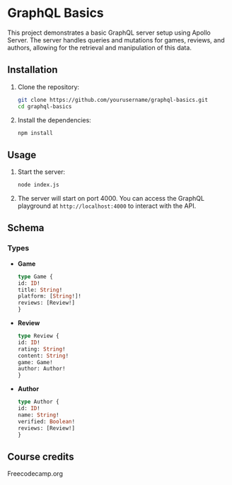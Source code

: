 # GraphQL Basics

This project demonstrates a basic GraphQL server setup using Apollo Server. The server handles queries and mutations for games, reviews, and authors, allowing for the retrieval and manipulation of this data.

## Installation

1. Clone the repository:
    ```bash
    git clone https://github.com/yourusername/graphql-basics.git
    cd graphql-basics
    ```

2. Install the dependencies:
    ```bash
    npm install
    ```

## Usage

1. Start the server:
    ```bash
    node index.js
    ```

2. The server will start on port 4000. You can access the GraphQL playground at `http://localhost:4000` to interact with the API.

## Schema

### Types

- **Game**
    ```graphql
    type Game {
    id: ID!
    title: String!
    platform: [String!]!
    reviews: [Review!]
    }
    ```

- **Review**
    ```graphql
    type Review {
    id: ID!
    rating: String!
    content: String!
    game: Game!
    author: Author!
    }
    ```
- **Author**
    ```graphql
    type Author {
    id: ID!
    name: String!
    verified: Boolean!
    reviews: [Review!]
    }
    ```


## Course credits

Freecodecamp.org